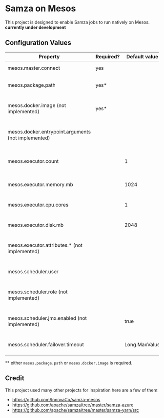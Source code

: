 # Samza on Mesos
This project is designed to enable Samza jobs to run natively on Mesos.
**currently under development**

## Configuration Values


| Property                           | Required? | Default value             | Description                               |
|------------------------------------|-----------|---------------------------|-------------------------------------------|
| mesos.master.connect               | yes       |                           | Mesos master URL                          |
| mesos.package.path                 | yes*      |                           | Job package URI (file, http, hdfs)        |
| mesos.docker.image (not implemented)                 | yes*      |                           | Docker image (registry/my-jobs:latest)    |
| mesos.docker.entrypoint.arguments (not implemented) |           |                           | Arguments for Docker image ENTRYPOINT     |
| mesos.executor.count               |           | 1                         | Number of Samza containers to run job in  |
| mesos.executor.memory.mb           |           | 1024                      | Mesos task memory constraint              |
| mesos.executor.cpu.cores           |           | 1                         | Mesos task CPU cores constraint           |
| mesos.executor.disk.mb             |           | 2048                      | Mesos task disk constraint                |
| mesos.executor.attributes.* (not implemented)       |           |                           | Slave attributes reqs (regex expressions) |
| mesos.scheduler.user               |           |                           | System user for starting executors        |
| mesos.scheduler.role (not implemented)              |           |                           | Mesos role to use for this scheduler      |
| mesos.scheduler.jmx.enabled (not implemented)       |           | true                      | Mesos role to use for this scheduler      |
| mesos.scheduler.failover.timeout   |           | Long.MaxValue             | Framework failover timeout                |

** either `mesos.package.path` or `mesos.docker.image` is required.

## Credit
This project used many other projects for inspiration here are a few of them:
- https://github.com/InnovaCo/samza-mesos
- https://github.com/apache/samza/tree/master/samza-azure
- https://github.com/apache/samza/tree/master/samza-yarn/src
